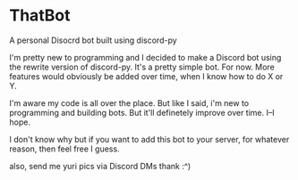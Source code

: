 # ThatBot
A personal Disocrd bot built using discord-py

I'm pretty new to programming and I decided to make a Discord bot using the rewrite version of discord-py.
It's a pretty simple bot. For now. More features would obviously be added over time, when I know how to do X or Y.

I'm aware my code is all over the place. But like I said, i'm new to programming and building bots. But it'll definetely improve over time. I–I hope.

I don't know why but if you want to add this bot to your server, for whatever reason, then feel free I guess.

also, send me yuri pics via Discord DMs thank :^)
